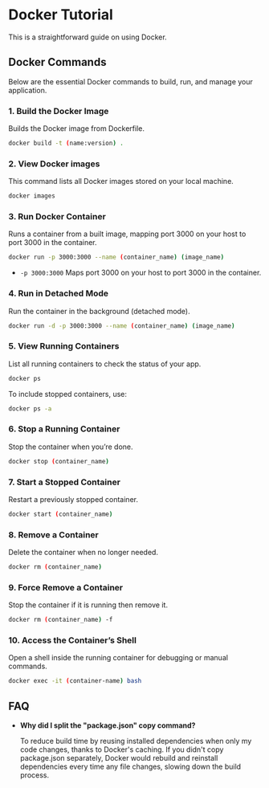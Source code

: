 # Docker Tutorial

This is a straightforward guide on using Docker.

## Docker Commands

Below are the essential Docker commands to build, run, and manage your application.

### 1. Build the Docker Image

Builds the Docker image from Dockerfile.

```bash
docker build -t (name:version) .
```

### 2. View Docker images

This command lists all Docker images stored on your local machine.

```bash
docker images
```

### 3. Run Docker Container

Runs a container from a built image, mapping port 3000 on your host to port 3000 in the container.

```bash
docker run -p 3000:3000 --name (container_name) (image_name)
```

- `-p 3000:3000` Maps port 3000 on your host to port 3000 in the container.

### 4. Run in Detached Mode

Run the container in the background (detached mode).

```bash
docker run -d -p 3000:3000 --name (container_name) (image_name)
```

### 5. View Running Containers

List all running containers to check the status of your app.

```bash
docker ps
```

To include stopped containers, use:

```bash
docker ps -a
```

### 6. Stop a Running Container

Stop the container when you’re done.

```bash
docker stop (container_name)
```

### 7. Start a Stopped Container

Restart a previously stopped container.

```bash
docker start (container_name)
```

### 8. Remove a Container

Delete the container when no longer needed.

```bash
docker rm (container_name)
```

### 9. Force Remove a Container

Stop the container if it is running then remove it.

```bash
docker rm (container_name) -f
```

### 10. Access the Container’s Shell

Open a shell inside the running container for debugging or manual commands.

```bash
docker exec -it (container-name) bash
```

## FAQ

- **Why did I split the "package.json" copy command?**

  To reduce build time by reusing installed dependencies when only my code changes, thanks to Docker's caching. If you didn't copy package.json separately, Docker would rebuild and reinstall dependencies every time any file changes, slowing down the build process.
